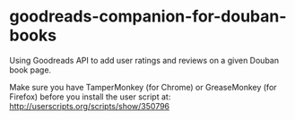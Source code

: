 goodreads-companion-for-douban-books
====================================

Using Goodreads API to add user ratings and reviews on a given Douban book page.

Make sure you have TamperMonkey (for Chrome) or GreaseMonkey (for Firefox) before you install the user script at: 
http://userscripts.org/scripts/show/350796
